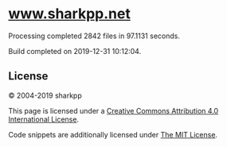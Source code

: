 # www.sharkpp.net

Processing completed 2842 files in 97.1131 seconds.

Build completed on 2019-12-31 10:12:04.

## License

&copy; 2004-2019 sharkpp

This page is licensed under a [Creative Commons Attribution 4.0 International License](http://creativecommons.org/licenses/by/4.0/).

Code snippets are additionally licensed under [The MIT License](http://opensource.org/licenses/MIT).
